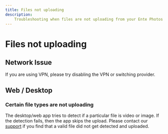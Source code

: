 ```yaml
---
title: Files not uploading
description:
    Troubleshooting when files are not uploading from your Ente Photos app
---
```


# Files not uploading

## Network Issue

If you are using VPN, please try disabling the VPN or switching provider.

## Web / Desktop

### Certain file types are not uploading

The desktop/web app tries to detect if a particular file is video or image. If
the detection fails, then the app skips the upload. Please contact our
[support](mailto:support@ente.io) if you find that a valid file did not get
detected and uploaded.
